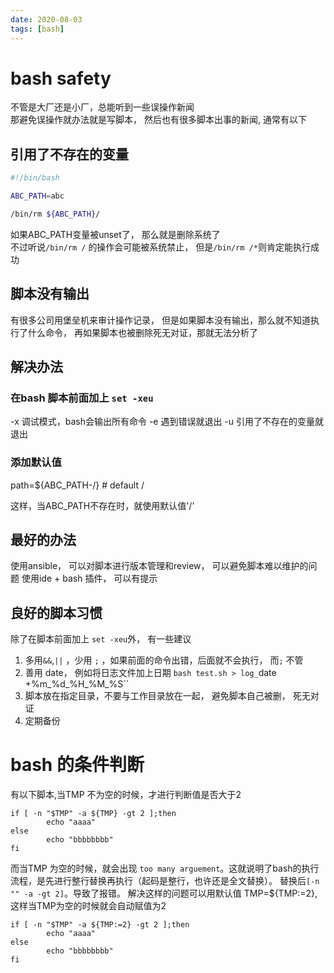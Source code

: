 ```yaml
---
date: 2020-08-03
tags: [bash]
---
```


# bash safety

不管是大厂还是小厂，总能听到一些误操作新闻  
那避免误操作就办法就是写脚本， 然后也有很多脚本出事的新闻, 通常有以下


## 引用了不存在的变量


```sh
#!/bin/bash

ABC_PATH=abc

/bin/rm ${ABC_PATH}/

```

如果ABC_PATH变量被unset了， 那么就是删除系统了  
不过听说`/bin/rm /` 的操作会可能被系统禁止， 但是`/bin/rm /*`则肯定能执行成功


## 脚本没有输出

有很多公司用堡垒机来审计操作记录， 但是如果脚本没有输出，那么就不知道执行了什么命令， 再如果脚本也被删除死无对证，那就无法分析了

## 解决办法 

### 在bash 脚本前面加上   `set -xeu` 

-x 调试模式，bash会输出所有命令
-e 遇到错误就退出
-u 引用了不存在的变量就退出

### 添加默认值

path=${ABC_PATH-/} # default /

这样，当ABC_PATH不存在时，就使用默认值'/'


## 最好的办法

使用ansible， 可以对脚本进行版本管理和review， 可以避免脚本难以维护的问题
使用ide + bash 插件， 可以有提示

## 良好的脚本习惯 

除了在脚本前面加上 `set -xeu`外， 有一些建议 

1. 多用`&&`,`||` ，少用 `;` ，如果前面的命令出错，后面就不会执行， 而`;` 不管  
2. 善用 date， 例如将日志文件加上日期 `bash test.sh > log_`date +%m_%d_%H_%M_%S``  
3. 脚本放在指定目录，不要与工作目录放在一起， 避免脚本自己被删， 死无对证
4. 定期备份


# bash 的条件判断 

有以下脚本,当TMP 不为空的时候，才进行判断值是否大于2

```
if [ -n "$TMP" -a ${TMP} -gt 2 ];then
        echo "aaaa"
else
        echo "bbbbbbbb"
fi
``` 

而当TMP 为空的时候，就会出现 `too many arguement`。这就说明了bash的执行流程，是先进行整行替换再执行（起码是整行，也许还是全文替换）。
替换后`[-n "" -a -gt 2]`。导致了报错。
解决这样的问题可以用默认值 TMP=${TMP:=2}, 这样当TMP为空的时候就会自动赋值为2
```
if [ -n "$TMP" -a ${TMP:=2} -gt 2 ];then
        echo "aaaa"
else
        echo "bbbbbbbb"
fi
```
